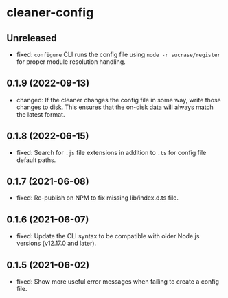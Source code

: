 # cleaner-config

## Unreleased

- fixed: `configure` CLI runs the config file using `node -r sucrase/register` for proper module resolution handling.

## 0.1.9 (2022-09-13)

- changed: If the cleaner changes the config file in some way, write those changes to disk. This ensures that the on-disk data will always match the latest format.

## 0.1.8 (2022-06-15)

- fixed: Search for `.js` file extensions in addition to `.ts` for config file default paths.

## 0.1.7 (2021-06-08)

- fixed: Re-publish on NPM to fix missing lib/index.d.ts file.

## 0.1.6 (2021-06-07)

- fixed: Update the CLI syntax to be compatible with older Node.js versions (v12.17.0 and later).

## 0.1.5 (2021-06-02)

- fixed: Show more useful error messages when failing to create a config file.
